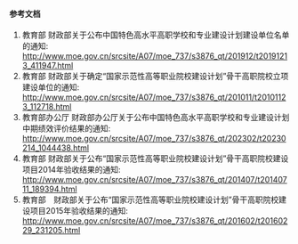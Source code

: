 #### 参考文档

1. 教育部 财政部关于公布中国特色高水平高职学校和专业建设计划建设单位名单的通知: http://www.moe.gov.cn/srcsite/A07/moe_737/s3876_qt/201912/t20191213_411947.html
2. 教育部 财政部关于确定“国家示范性高等职业院校建设计划”骨干高职院校立项建设单位的通知: http://www.moe.gov.cn/srcsite/A07/moe_737/s3876_qt/201011/t20101123_112718.html
3. 教育部办公厅 财政部办公厅关于公布中国特色高水平高职学校和专业建设计划中期绩效评价结果的通知: http://www.moe.gov.cn/srcsite/A07/moe_737/s3876_qt/202302/t20230214_1044438.html
4. 教育部 财政部关于公布“国家示范性高等职业院校建设计划”骨干高职院校建设项目2014年验收结果的通知: http://www.moe.gov.cn/srcsite/A07/moe_737/s3876_qt/201407/t20140711_189394.html
5. 教育部　财政部关于公布“国家示范性高等职业院校建设计划”骨干高职院校建设项目2015年验收结果的通知: http://www.moe.gov.cn/srcsite/A07/moe_737/s3876_qt/201602/t20160229_231205.html